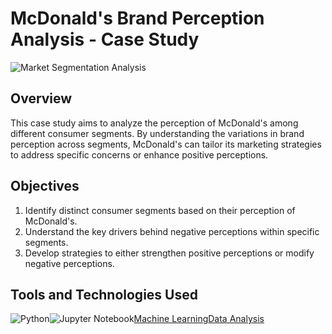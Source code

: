 
# McDonald's Brand Perception Analysis - Case Study

![Market Segmentation Analysis](<images/Market Segmentation Analysis.png>)

## Overview
This case study aims to analyze the perception of McDonald's among different consumer segments. By understanding the variations in brand perception across segments, McDonald's can tailor its marketing strategies to address specific concerns or enhance positive perceptions.

## Objectives
1. Identify distinct consumer segments based on their perception of McDonald's.
2. Understand the key drivers behind negative perceptions within specific segments.
3. Develop strategies to either strengthen positive perceptions or modify negative perceptions.

## Tools and Technologies Used
![Python](https://img.shields.io/badge/python-3670A0?style=for-the-badge&logo=python&logoColor=ffdd54)![Jupyter Notebook](https://img.shields.io/badge/jupyter-%23FA0F00.svg?style=for-the-badge&logo=jupyter&logoColor=white)[Machine Learning](https://img.shields.io/badge/Machine_Learning-blue?style=for-the-badge)[Data Analysis](https://img.shields.io/badge/Data_Analysis-red?style=for-the-badge)


